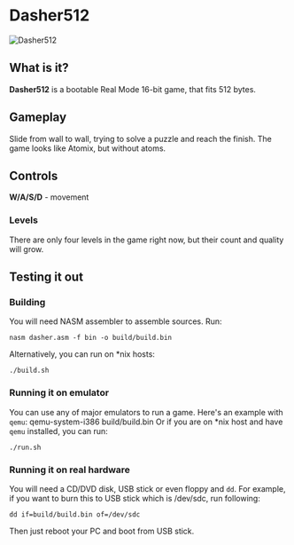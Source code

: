 # Dasher512
![Dasher512](http://i.imgur.com/jRwZMcc.png?1)
## What is it?
**Dasher512** is a bootable Real Mode 16-bit game, that fits 512 bytes.
## Gameplay
Slide from wall to wall, trying to solve a puzzle and reach the finish. The game looks like Atomix, but without atoms.
## Controls
**W/A/S/D** - movement
### Levels
There are only four levels in the game right now, but their count and quality will grow.
## Testing it out
### Building
You will need NASM assembler to assemble sources. Run:

    nasm dasher.asm -f bin -o build/build.bin
Alternatively, you can run on *nix hosts:

    ./build.sh
### Running it on emulator
You can use any of major emulators to run a game. Here's an example with `qemu`:
	qemu-system-i386 build/build.bin
Or if you are on *nix host and have `qemu` installed, you can run:

    ./run.sh
### Running it on real hardware
You will need a CD/DVD disk, USB stick or even floppy and `dd`. For example, if you want to burn this to USB stick which is /dev/sdc, run following:

    dd if=build/build.bin of=/dev/sdc
Then just reboot your PC and boot from USB stick.
